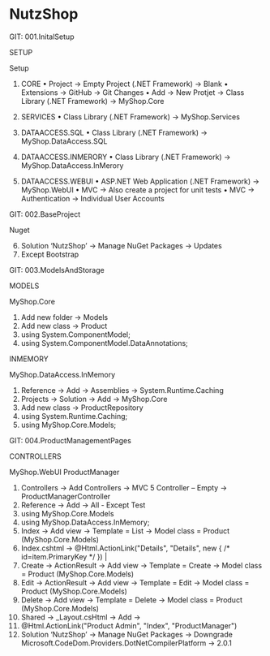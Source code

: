 # NutzShop

GIT: 001.InitalSetup

SETUP

Setup
1.	CORE
•	Project -> Empty Project (.NET Framework) -> Blank
•	Extensions -> GitHub -> Git Changes
•	Add -> New Protjet -> Class Library (.NET Framework) -> MyShop.Core

2.	SERVICES
•	Class Library (.NET Framework) -> MyShop.Services

3.	DATAACCESS.SQL
•	Class Library (.NET Framework) -> MyShop.DataAccess.SQL

4.	DATAACCESS.INMERORY
•	Class Library (.NET Framework) -> MyShop.DataAccess.InMerory

5.	DATAACCESS.WEBUI
•	ASP.NET Web Application (.NET Framework) -> MyShop.WebUI
•	MVC -> Also create a project for unit tests 
•	MVC -> Authentication -> Individual User Accounts

GIT: 002.BaseProject

Nuget

6.	Solution ‘NutzShop’ -> Manage NuGet Packages -> Updates
7.	Except Bootstrap

GIT: 003.ModelsAndStorage

MODELS

MyShop.Core
1.	Add new folder -> Models
2.	Add new class -> Product 
3.	using System.ComponentModel;
4.	using System.ComponentModel.DataAnnotations;

INMEMORY

MyShop.DataAccess.InMemory
1.	Reference -> Add -> Assemblies -> System.Runtime.Caching
2.	Projects -> Solution -> Add -> MyShop.Core
3.	Add new class -> ProductRepository
4.	using System.Runtime.Caching;
5.	using MyShop.Core.Models;

GIT: 004.ProductManagementPages

CONTROLLERS

MyShop.WebUI
ProductManager
1.	Controllers -> Add Controllers -> MVC 5 Controller – Empty -> ProductManagerController
2.	Reference -> Add -> All - Except Test
3.	using MyShop.Core.Models
4.	using MyShop.DataAccess.InMemory;
5.	Index -> Add view -> Template = List -> Model class = Product (MyShop.Core.Models)
6.	Index.cshtml -> @Html.ActionLink("Details", "Details", new { /* id=item.PrimaryKey */ }) |
7.	Create -> ActionResult -> Add view -> Template = Create -> Model class = Product (MyShop.Core.Models)
8.	Edit -> ActionResult -> Add view -> Template = Edit -> Model class = Product (MyShop.Core.Models)
9.	Delete -> Add view -> Template = Delete -> Model class = Product (MyShop.Core.Models)
10.	Shared -> _Layout.csHtml -> Add -> <li>@Html.ActionLink("Product Admin", "Index", "ProductManager")</li>
11.	Solution ‘NutzShop’ -> Manage NuGet Packages -> Downgrade Microsoft.CodeDom.Providers.DotNetCompilerPlatform -> 2.0.1

